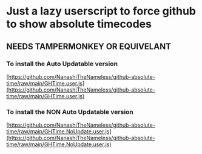 # Just a lazy userscript to force github to show absolute timecodes
## NEEDS TAMPERMONKEY OR EQUIVELANT
### To install the Auto Updatable version
[https://github.com/NanashiTheNameless/github-absolute-time/raw/main/GHTime.user.js](https://github.com/NanashiTheNameless/github-absolute-time/raw/main/GHTime.user.js)
### To install the **NON** Auto Updatable version
[https://github.com/NanashiTheNameless/github-absolute-time/raw/main/GHTime.NoUpdate.user.js](https://github.com/NanashiTheNameless/github-absolute-time/raw/main/GHTime.NoUpdate.user.js)
